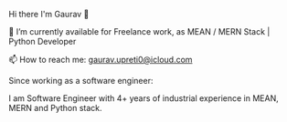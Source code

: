 Hi there I'm Gaurav 👋

🔭 I’m currently available for Freelance work, as MEAN / MERN Stack | Python Developer

📫 How to reach me: gaurav.upreti0@icloud.com

Since working as a software engineer:

I am Software Engineer with 4+ years of industrial experience in MEAN, MERN and Python stack.
